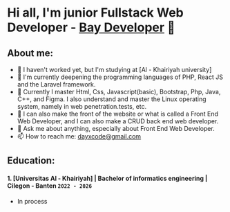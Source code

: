 # Hi all, I'm junior Fullstack Web Developer -  [Bay Developer](https://youtu.be/bsEwMCoAnFI) 👋
## About me:
- 🔭 I haven't worked yet, but I'm studying at [Al - Khairiyah university]
- 🌱 I'm currently deepening the programming languages ​​of PHP, React JS and the Laravel framework.
- 👯 Currently I master Html, Css, Javascript(basic), Bootstrap, Php, Java, C++, and Figma. I also understand and master the Linux operating system, namely in web penetration.tests, etc.
- 🤔 I can also make the front of the website or what is called a Front End Web Developer, and I can also make a CRUD back end web developer.
- 💬 Ask me about anything, especially about Front End Web Developer.
- 📫 How to reach me: dayxcode@gmail.com

## Education:

#### 1. [Universitas Al - Khairiyah] | Bachelor of informatics engineering | Cilegon - Banten `2022 - 2026`
   - In process 
